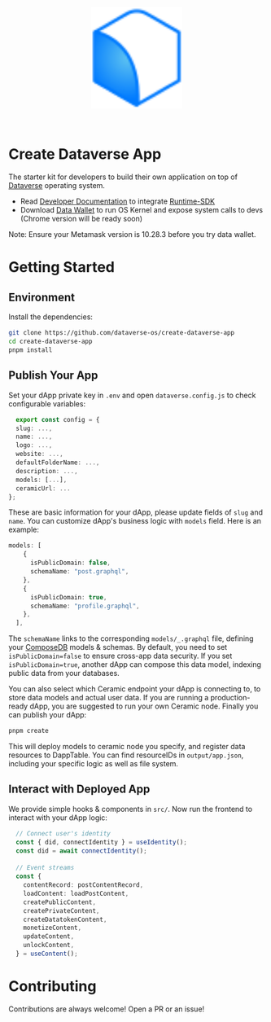 <br/>
<p align="center">
<a href=" " target="_blank">
<img src="./logo.svg" width="180" alt="Dataverse logo">
</a >
</p >
<br/>

# Create Dataverse App

The starter kit for developers to build their own application on top of [Dataverse](https://dataverse-os.com) operating system.

- Read [Developer Documentation](https://gitbook.dataverse-os.com/) to integrate [Runtime-SDK](https://github.com/dataverse-os/runtime-connector)
- Download [Data Wallet](https://github.com/dataverse-os/create-dataverse-app/releases/tag/DataWallet-0.5.33) to run OS Kernel and expose system calls to devs (Chrome version will be ready soon)

Note: Ensure your Metamask version is 10.28.3 before you try data wallet.

# Getting Started

## Environment

Install the dependencies:

```bash
git clone https://github.com/dataverse-os/create-dataverse-app
cd create-dataverse-app
pnpm install
```

## Publish Your App

Set your dApp private key in `.env` and open `dataverse.config.js` to check configurable variables:

```typescript
  export const config = {
  slug: ...,
  name: ...,
  logo: ...,
  website: ...,
  defaultFolderName: ...,
  description: ...,
  models: [...],
  ceramicUrl: ...
};
```

These are basic information for your dApp, please update fields of `slug` and `name`. You can customize dApp's business logic with `models` field. Here is an example: 

```typescript
models: [
    {
      isPublicDomain: false,
      schemaName: "post.graphql",
    },
    {
      isPublicDomain: true,
      schemaName: "profile.graphql",
    },
  ],
```

The `schemaName` links to the corresponding `models/_.graphql` file, defining your [ComposeDB](https://composedb.js.org/docs/0.4.x/guides/data-modeling/schemas) models & schemas. By default, you need to set `isPublicDomain=false` to ensure cross-app data security. If you set `isPublicDomain=true`, another dApp can compose this data model, indexing public data from your databases. 

You can also select which Ceramic endpoint your dApp is connecting to, to store data models and actual user data. If you are running a production-ready dApp, you are suggested to run your own Ceramic node. Finally you can publish your dApp: 

```bash
pnpm create
```
This will deploy models to ceramic node you specify, and register data resources to DappTable. You can find resourceIDs in `output/app.json`, including your specific logic as well as file system. 

## Interact with Deployed App

We provide simple hooks & components in `src/`. Now run the frontend to interact with your dApp logic: 

```typescript
  // Connect user's identity
  const { did, connectIdentity } = useIdentity();
  const did = await connectIdentity();

  // Event streams
  const {
    contentRecord: postContentRecord,
    loadContent: loadPostContent,
    createPublicContent,
    createPrivateContent,
    createDatatokenContent,
    monetizeContent,
    updateContent,
    unlockContent,
  } = useContent();
```

# Contributing

Contributions are always welcome! Open a PR or an issue!